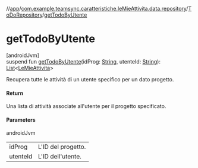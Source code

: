 //[app](../../../index.md)/[com.example.teamsync.caratteristiche.leMieAttivita.data.repository](../index.md)/[ToDoRepository](index.md)/[getTodoByUtente](get-todo-by-utente.md)

# getTodoByUtente

[androidJvm]\
suspend fun [getTodoByUtente](get-todo-by-utente.md)(idProg: [String](https://kotlinlang.org/api/latest/jvm/stdlib/kotlin/-string/index.html), utenteId: [String](https://kotlinlang.org/api/latest/jvm/stdlib/kotlin/-string/index.html)): [List](https://kotlinlang.org/api/latest/jvm/stdlib/kotlin.collections/-list/index.html)&lt;[LeMieAttivita](../../com.example.teamsync.caratteristiche.leMieAttivita.data.model/-le-mie-attivita/index.md)&gt;

Recupera tutte le attività di un utente specifico per un dato progetto.

#### Return

Una lista di attività associate all'utente per il progetto specificato.

#### Parameters

androidJvm

| | |
|---|---|
| idProg | L'ID del progetto. |
| utenteId | L'ID dell'utente. |

